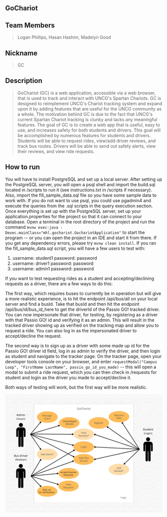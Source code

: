 ## GoChariot

## Team Members
>Logan Phillips, Hasan Hashim, Madelyn Good

## Nickname
>GC

## Description
>GoChariot (GC) is a web application, accessible via a web browser, that is used to track and interact with UNCG's Spartan Chariots.
>GC is designed to reimplement UNCG's Chariot tracking system and expand upon it by adding features that are useful for the UNCG community as a whole.
>The motivation behind GC is due to the fact that UNCG's current Spartan Chariot tracking is clunky and lacks any meaningful features.
>The goal of GC is to create a web app that is useful, easy to use, and increases safety for both students and drivers.
>This goal will be accomplished by numerous features for students and drivers. Students will be able to request rides, view/add driver reviews, and track bus routes. Drivers will be able to send out safety alerts, view their reviews, and view ride requests.


## How to run
You will have to install PostgreSQL and set up a local server.
After setting up the PostgreSQL server, you will open a psql shell and import the build.sql located in /scripts to run it (see instructions.txt in /scripts if necessary).
Also, import the fill_sample_data.sql file so you have some sample data to work with. If you do not want to use psql, you could use pgadmin4 and execute the queries from the .sql scripts in the query execution section.
Once everything is set up with the PostgreSQL server, set up your application.properties for the project so that it can connect to your database.
Open a terminal in the root directory of the project and run the command `mvnw exec:java -Dexec.mainClass="mhl.gochariot.GochariotApplication"` to start the program -- or you can open the project in an IDE and start it from there.
If you get any dependency errors, please try `mvnw clean install`. If you ran the fill_sample_data.sql script, you will have a few users to test with:

1. username: student1 password: password
2. username: driver1 password: password
3. username: admin1 password: password

If you want to test requesting rides as a student and accepting/declining requests as a driver, there are a few ways to do this:

The first way, which requires buses to currently be in operation but will give a more realistic experience, is to hit the endpoint /api/bus/all on your local server and find a busId.
Take that busId and then hit the endpoint /api/bus/id/bus_id_here to get the driverId of the Passio GO! tracked driver.
You can now impersonate that driver, for testing, by registering as a driver with that Passio GO! id and verifying it as an admin. This will result in the tracked driver showing up as verified on the tracking map and allow you to request a ride. You can also log in as the impersonated driver to accept/decline the request. 

The second way is to sign up as a driver with some made up id for the Passio GO! driver id field, log in as admin to verify the driver, and then login as student and navigate to the tracker page.
On the tracker page, open your developer tools console on your browser, and enter `requestModal("Campus Loop", "FirstName LastName", passio_go_id_you_made)` -- this will open a modal to submit a ride request, which you can then check in /requests for student and login as the driver you made to accept/decline it.

Both ways of testing will work, but the first way will be more realistic.



![Use Case Diagram](https://github.com/logashton/GoChariot/blob/main/WMS%20Use%20Case%203.jpg)


